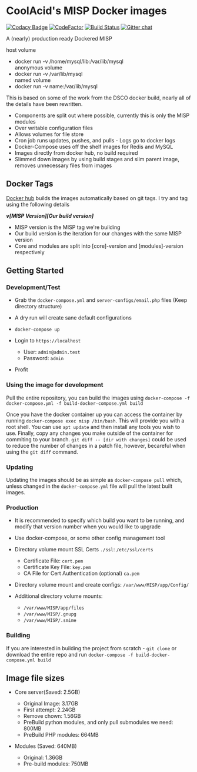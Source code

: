 # CoolAcid's MISP Docker images

[![Codacy Badge](https://api.codacy.com/project/badge/Grade/e9b0c08774a84b9e8e0454f3ac83651f)](https://app.codacy.com/manual/coolacid/docker-misp?utm_source=github.com&utm_medium=referral&utm_content=coolacid/docker-misp&utm_campaign=Badge_Grade_Dashboard)
[![CodeFactor](https://www.codefactor.io/repository/github/coolacid/docker-misp/badge/master)](https://www.codefactor.io/repository/github/coolacid/docker-misp/overview/master)
[![Build Status](https://travis-ci.org/coolacid/docker-misp.svg?branch=master)](https://travis-ci.org/coolacid/docker-misp)
[![Gitter chat](https://badges.gitter.im/gitterHQ/gitter.png)](https://gitter.im/MISP/Docker)

A (nearly) production ready Dockered MISP

host volume<br>
 * docker run -v /home/mysql/lib:/var/lib/mysql<br>
anonymous volume<br>
 * docker run -v /var/lib/mysql<br>
named volume<br>
 * docker run -v name:/var/lib/mysql<br>

This is based on some of the work from the DSCO docker build, nearly all of the details have been rewritten.

-   Components are split out where possible, currently this is only the MISP modules
-   Over writable configuration files
-   Allows volumes for file store
-   Cron job runs updates, pushes, and pulls - Logs go to docker logs
-   Docker-Compose uses off the shelf images for Redis and MySQL
-   Images directly from docker hub, no build required
-   Slimmed down images by using build stages and slim parent image, removes unnecessary files from images

## Docker Tags

[Docker hub](https://hub.docker.com/r/coolacid/misp-docker) builds the images automatically based on git tags. I try and tag using the following details

***v\[MISP Version]\[Our build version]***

-   MISP version is the MISP tag we're building
-   Our build version is the iteration for our changes with the same MISP version
-   Core and modules are split into \[core]-version and \[modules]-version respectively

## Getting Started

### Development/Test

-   Grab the `docker-compose.yml` and `server-configs/email.php` files (Keep directory structure)

-   A dry run will create sane default configurations

-   `docker-compose up`

-   Login to `https://localhost`
    -   User: `admin@admin.test`
    -   Password: `admin`

-   Profit

### Using the image for development

Pull the entire repository, you can build the images using `docker-compose -f docker-compose.yml -f build-docker-compose.yml build`

Once you have the docker container up you can access the container by running `docker-compose exec misp /bin/bash`.
This will provide you with a root shell. You can use `apt update` and then install any tools you wish to use.
Finally, copy any changes you make outside of the container for commiting to your branch. 
`git diff -- [dir with changes]` could be used to reduce the number of changes in a patch file, however, becareful when using the `git diff` command.

### Updating

Updating the images should be as simple as `docker-compose pull` which, unless changed in the `docker-compose.yml` file will pull the latest built images.

### Production
-   It is recommended to specify which build you want to be running, and modify that version number when you would like to upgrade

-   Use docker-compose, or some other config management tool

-   Directory volume mount SSL Certs `./ssl`: `/etc/ssl/certs`
    -   Certificate File: `cert.pem`
    -   Certificate Key File: `key.pem`
    -   CA File for Cert Authentication (optional) `ca.pem`

-   Directory volume mount and create configs: `/var/www/MISP/app/Config/`

-   Additional directory volume mounts:
    -   `/var/www/MISP/app/files`
    -   `/var/www/MISP/.gnupg`
    -   `/var/www/MISP/.smime`

### Building

If you are interested in building the project from scratch - `git clone` or download the entire repo and run `docker-compose -f build-docker-compose.yml build` 

## Image file sizes

-   Core server(Saved: 2.5GB)
    -   Original Image: 3.17GB
    -   First attempt: 2.24GB
    -   Remove chown: 1.56GB
    -   PreBuild python modules, and only pull submodules we need: 800MB
    -   PreBuild PHP modules: 664MB

-   Modules (Saved: 640MB)
    -   Original: 1.36GB
    -   Pre-build modules: 750MB
